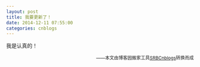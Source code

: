 ```yaml
---
layout: post
title: 我要更新了！
date: 2014-12-11 07:55:00
categories: cnblogs
---
```


<p>我是认真的！</p>

<p align=right><span style="font-size: 12px">——本文由博客园搬家工具<a href="https://github.com/mlxy/SRBCnblogs">SRBCnblogs</a>转换而成</span></p>